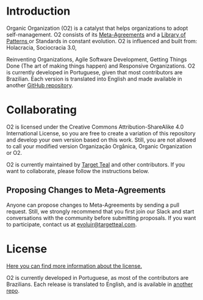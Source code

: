 # Introduction


Organic Organization (O2) is a catalyst that helps organizations to adopt self-management. O2 consists of its [Meta-Agreements](https://o2.targetteal.com/v/v3.1-pt/meta-acordos) and a [Library of Patterns ](https://o2.targetteal.com/v/v3.1-pt/biblioteca)or Standards in constant evolution. O2 is influenced and built from: Holacracia, Sociocracia 3.0,

Reinventing Organizations, Agile Software Development, Getting Things Done (The art of making things happen) and Responsive Organizations. O2 is currently developed in Portuguese, given that most contributors are Brazilian. Each version is translated into English and made available in another [GitHub repository](https://github.com/targetteal/organic-organization-translations/).


# Collaborating

O2 is licensed under the Creative Commons Attribution-ShareAlike 4.0 International License, so you are free to create a variation of this repository and develop your own version based on this work. Still, you are not allowed to call your modified version Organização  Orgânica, Organic Organization or O2.

O2 is currently maintained by [Target Teal](https://targetteal.com/pt/) and other contributors. If you want to collaborate, please follow the instructions below.


## **Proposing Changes to Meta-Agreements**

Anyone can propose changes to Meta-Agreements by sending a pull request. Still, we strongly recommend that you first join our Slack and start conversations with the community before submitting proposals. If you want to participate, contact us at [evoluir@targetteal.com](mailto:evoluir@targetteal.com).


# **License**

[Here you can find more information about the license.](https://github.com/targetteal/organic-organization/tree/0cb730d7d488cf2a3c92d616025609e4f03e9015/LICENSE.MD)

O2 is currently developed in Portuguese, as most of the contributors are Brazilians. Each release is translated to English, and is available in [another repo](https://github.com/targetteal/organic-organization-translations/).
